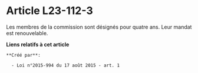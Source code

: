 # Article L23-112-3

Les membres de la commission sont désignés pour quatre ans. Leur mandat est renouvelable.

**Liens relatifs à cet article**

	**Créé par**:

	  - Loi n°2015-994 du 17 août 2015 - art. 1
